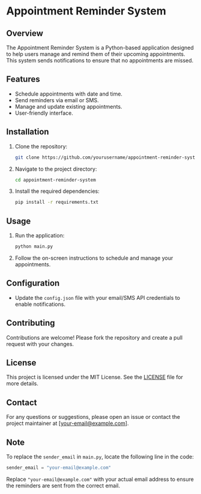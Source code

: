 # Appointment Reminder System

## Overview
The Appointment Reminder System is a Python-based application designed to help users manage and remind them of their upcoming appointments. This system sends notifications to ensure that no appointments are missed.

## Features
- Schedule appointments with date and time.
- Send reminders via email or SMS.
- Manage and update existing appointments.
- User-friendly interface.

## Installation
1. Clone the repository:
    ```bash
    git clone https://github.com/yourusername/appointment-reminder-system.git
    ```
2. Navigate to the project directory:
    ```bash
    cd appointment-reminder-system
    ```
3. Install the required dependencies:
    ```bash
    pip install -r requirements.txt
    ```

## Usage
1. Run the application:
    ```bash
    python main.py
    ```
2. Follow the on-screen instructions to schedule and manage your appointments.

## Configuration
- Update the `config.json` file with your email/SMS API credentials to enable notifications.

## Contributing
Contributions are welcome! Please fork the repository and create a pull request with your changes.

## License
This project is licensed under the MIT License. See the [LICENSE](LICENSE) file for more details.

## Contact
For any questions or suggestions, please open an issue or contact the project maintainer at [your-email@example.com].
## Note
To replace the `sender_email` in `main.py`, locate the following line in the code:
```python
sender_email = "your-email@example.com"
```
Replace `"your-email@example.com"` with your actual email address to ensure the reminders are sent from the correct email.